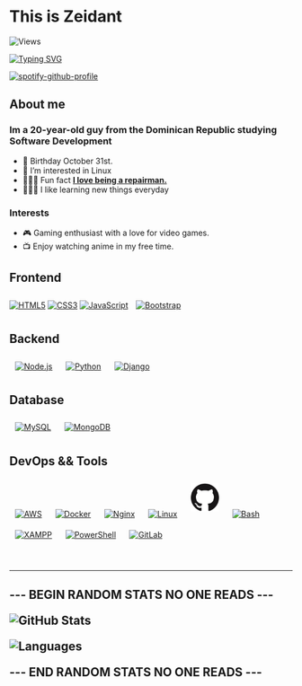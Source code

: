 # This is Zeidant
![Views](https://komarev.com/ghpvc/?username=Zeidant39&color=blue)

[![Typing SVG](https://readme-typing-svg.demolab.com?font=Inconsolata&duration=1500&pause=800&random=true&width=435&lines=http%3A%2F%2F127.0.0.1%2Fmain.html;Touch+some+grass;zeidant.xyz;Glib+jocks+quiz+nymph+to+vex+dwarf;mikenatsu.com;This+is+Zeidant's+home)](https://git.io/typing-svg)

<!-- [![Typing SVG](https://readme-typing-svg.demolab.com?font=Kalnia+Glaze&pause=1000&width=435&lines=http://127.0.0.1/main.html)](https://git.io/typing-svg) -->

[![spotify-github-profile](https://spotify-github-profile.kittinanx.com/api/view?uid=cae3c0h2nt2hvgrjyhj3cj6bs&cover_image=true&theme=novatorem&show_offline=true&background_color=121212&interchange=true&bar_color=53b14f&bar_color_cover=true)](https://github.com/kittinan/spotify-github-profile)

## About me

### Im a 20-year-old guy from the Dominican Republic studying Software Development

- 🎂 Birthday October 31st.
- 👀 I’m interested in Linux
- 👨🏽‍🔧 Fun fact **[I love being a repairman.](https://github.com/MikeNatsu)**
- 👩🏽‍💻 I like learning new things everyday

### Interests
- 🎮 Gaming enthusiast with a love for video games.
- 📺 Enjoy watching anime in my free time.

## Frontend

<a href="https://en.wikipedia.org/wiki/HTML5" target="_blank"><img src="https://profilinator.rishav.dev/skills-assets/html5-original-wordmark.svg" alt="HTML5" height="50" /></a>
<a href="https://www.w3schools.com/css/" target="_blank"><img src="https://profilinator.rishav.dev/skills-assets/css3-original-wordmark.svg" alt="CSS3" height="50" /></a>
<a href="https://www.javascript.com/" target="_blank"><img src="https://profilinator.rishav.dev/skills-assets/javascript-original.svg" alt="JavaScript" height="50" /></a>
<a href="https://getbootstrap.com/docs/3.4/javascript/" target="_blank"><img style="margin: 10px" src="https://profilinator.rishav.dev/skills-assets/bootstrap-plain.svg" alt="Bootstrap" height="50" /></a>


## Backend

<a href="https://nodejs.org/" target="_blank"><img style="margin: 10px" src="https://profilinator.rishav.dev/skills-assets/nodejs-original-wordmark.svg" alt="Node.js" height="50" /></a>
<a href="https://www.python.org/" target="_blank"><img style="margin: 10px" src="https://profilinator.rishav.dev/skills-assets/python-original.svg" alt="Python" height="50" /></a>
<a href="https://www.djangoproject.com/" target="_blank"><img style="margin: 10px" src="https://profilinator.rishav.dev/skills-assets/django-original.svg" alt="Django" height="50" /></a>

## Database

<a href="https://www.mysql.com/" target="_blank"><img style="margin: 10px" src="https://profilinator.rishav.dev/skills-assets/mysql-original-wordmark.svg" alt="MySQL" height="50" /></a>
<a href="https://www.mongodb.com/" target="_blank"><img style="margin: 10px" src="https://profilinator.rishav.dev/skills-assets/mongodb-original-wordmark.svg" alt="MongoDB" height="50" /></a>

## DevOps && Tools

<a href="https://aws.amazon.com/" target="_blank"><img style="margin: 10px" src="https://profilinator.rishav.dev/skills-assets/amazonwebservices-original-wordmark.svg" alt="AWS" height="50" /></a>
<a href="https://www.docker.com/" target="_blank"><img style="margin: 10px" src="https://profilinator.rishav.dev/skills-assets/docker-original-wordmark.svg" alt="Docker" height="50" /></a>
<a href="https://www.nginx.com/" target="_blank"><img style="margin: 10px" src="https://profilinator.rishav.dev/skills-assets/nginx-original.svg" alt="Nginx" height="50" /></a>
<a href="https://www.linux.org/" target="_blank"><img style="margin: 10px" src="https://profilinator.rishav.dev/skills-assets/linux-original.svg" alt="Linux" height="50" /></a>
<a href="https://github.com/" target="_blank"><img style="margin: 10px" src="https://raw.githubusercontent.com/github/explore/78df643247d429f6cc873026c0622819ad797942/topics/github/github.png" alt="Git" height="50" /></a>
<a href="https://www.gnu.org/software/bash/" target="_blank"><img style="margin: 10px" src="https://profilinator.rishav.dev/skills-assets/gnu_bash-icon.svg" alt="Bash" height="50" /></a>
<a href="https://www.apachefriends.org/" target="_blank"><img style="margin: 10px" src="https://profilinator.rishav.dev/skills-assets/xampp.png" alt="XAMPP" height="50" /></a>
<a href="https://docs.microsoft.com/en-us/powershell/" target="_blank"><img style="margin: 10px" src="https://profilinator.rishav.dev/skills-assets/powershell.png" alt="PowerShell" height="50" /></a>
<a href="https://about.gitlab.com/" target="_blank"><img style="margin: 10px" src="https://profilinator.rishav.dev/skills-assets/gitlab.svg" alt="GitLab" height="50" /></a>

<br><hr>

<h2>
--- BEGIN RANDOM STATS NO ONE READS ---

![GitHub Stats](https://github-readme-stats.vercel.app/api?username=Zeidant&show_icons=true&theme=tokyonight&hide_border=false&bg_color=00000000)

![Languages](https://github-readme-stats.vercel.app/api/top-langs?username=Zeidant&show_icons=true&theme=tokyonight&layout=compact&border=false&bg_color=00000000)

--- END RANDOM STATS NO ONE READS ---